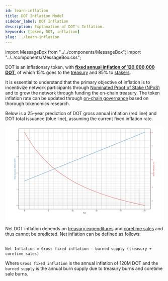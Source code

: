 ```yaml
---
id: learn-inflation
title: DOT Inflation Model
sidebar_label: DOT Inflation
description: Explanation of DOT's Inflation.
keywords: [token, DOT, inflation]
slug: ../learn-inflation
---
```


import MessageBox from "../../components/MessageBox"; import "../../components/MessageBox.css";

<MessageBox message="[Polkadot transitioned from an exponential inflation model to a linear inflation model in November 2024.](https://forum.polkadot.network/t/proposal-for-adjusting-polkadots-inflation-system-reducing-issuance-and-complexity/9157) The exponential inflation model is still in use for [Kusama](./learn-kusama-inflation)." />

DOT is an inflationary token, with
[**fixed annual inflation of 120,000,000 DOT**](https://github.com/polkadot-fellows/runtimes/pull/471),
of which 15% goes to the [treasury](./learn-polkadot-opengov-treasury.md) and 85% to
[stakers](./learn-staking.md).

It is essential to understand that the primary objective of inflation is to incentivize network
participants through
[Nominated Proof of Stake (NPoS)](./learn-consensus.md#nominated-proof-of-stake) and to grow the
network through funding the on-chain treasury. The token inflation rate can be updated through
[on-chain governance](./learn-polkadot-opengov.md) based on thorough tokenomics research.

Below is a 25-year prediction of DOT gross annual inflation (red line) and DOT total issuance (blue
line), assuming the current fixed inflation rate.

![inflation](../assets/dot-inflation.png)

Net DOT inflation depends on [treasury expenditures](./learn-polkadot-opengov-treasury.md) and
[coretime sales](./learn-agile-coretime.md#agile-coretime-implementation) and thus cannot be
predicted. Net inflation can be defined as follows:

```

Net Inflation = Gross fixed inflation - burned supply (treasury + coretime sales)

```

Where `Gross fixed inflation` is the annual inflation of 120M DOT and the `burned supply` is the
annual burn supply due to treasury burns and coretime sale burns.
